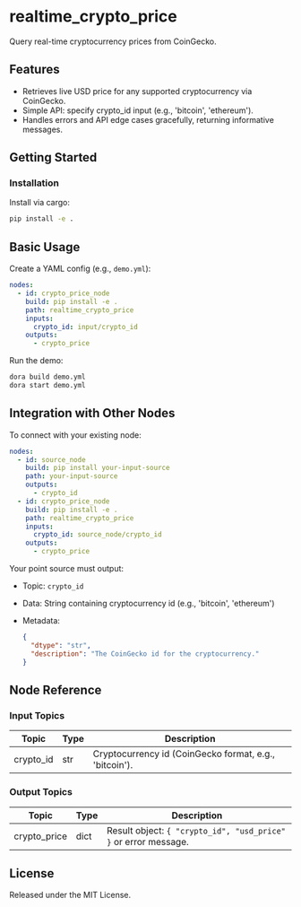# realtime_crypto_price

Query real-time cryptocurrency prices from CoinGecko.

## Features
- Retrieves live USD price for any supported cryptocurrency via CoinGecko.
- Simple API: specify crypto_id input (e.g., 'bitcoin', 'ethereum').
- Handles errors and API edge cases gracefully, returning informative messages.

## Getting Started

### Installation
Install via cargo:
```bash
pip install -e .
```

## Basic Usage

Create a YAML config (e.g., `demo.yml`):

```yaml
nodes:
  - id: crypto_price_node
    build: pip install -e .
    path: realtime_crypto_price
    inputs:
      crypto_id: input/crypto_id
    outputs:
      - crypto_price
```

Run the demo:

```bash
dora build demo.yml
dora start demo.yml
```


## Integration with Other Nodes

To connect with your existing node:

```yaml
nodes:
  - id: source_node
    build: pip install your-input-source
    path: your-input-source
    outputs:
      - crypto_id
  - id: crypto_price_node
    build: pip install -e .
    path: realtime_crypto_price
    inputs:
      crypto_id: source_node/crypto_id
    outputs:
      - crypto_price
```

Your point source must output:

* Topic: `crypto_id`
* Data: String containing cryptocurrency id (e.g., 'bitcoin', 'ethereum')
* Metadata:

  ```json
  {
    "dtype": "str",
    "description": "The CoinGecko id for the cryptocurrency."
  }
  ```

## Node Reference

### Input Topics

| Topic       | Type   | Description                                  |
| ----------- | ------ | -------------------------------------------- |
| crypto_id   | str    | Cryptocurrency id (CoinGecko format, e.g., 'bitcoin'). |

### Output Topics

| Topic         | Type  | Description                           |
| ------------- | ----- | ------------------------------------- |
| crypto_price  | dict  | Result object: `{ "crypto_id", "usd_price" }` or error message. |


## License

Released under the MIT License.
